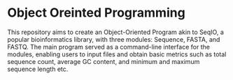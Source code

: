 # Object Oreinted Programming
This repository aims to create an Object-Oriented Program akin to SeqIO, a popular bioinformatics library, with three modules: Sequence, FASTA, and FASTQ. 
The main program served as a command-line interface for the modules, enabling users to input files and obtain basic metrics such as total sequence count, average GC content, and minimum and maximum sequence length etc.
